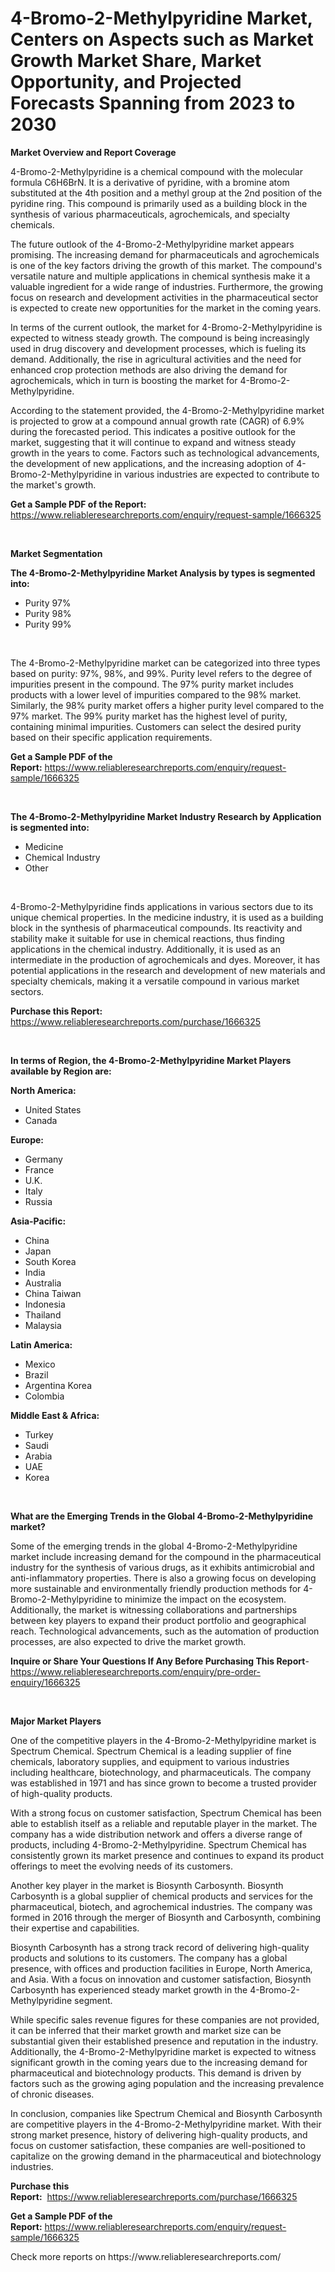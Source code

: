 <p><h1>4-Bromo-2-Methylpyridine Market, Centers on Aspects such as Market Growth Market Share, Market Opportunity, and Projected Forecasts Spanning from 2023 to 2030</h1></p><p><strong>Market Overview and Report Coverage</strong></p>
<p><p>4-Bromo-2-Methylpyridine is a chemical compound with the molecular formula C6H6BrN. It is a derivative of pyridine, with a bromine atom substituted at the 4th position and a methyl group at the 2nd position of the pyridine ring. This compound is primarily used as a building block in the synthesis of various pharmaceuticals, agrochemicals, and specialty chemicals.</p><p>The future outlook of the 4-Bromo-2-Methylpyridine market appears promising. The increasing demand for pharmaceuticals and agrochemicals is one of the key factors driving the growth of this market. The compound's versatile nature and multiple applications in chemical synthesis make it a valuable ingredient for a wide range of industries. Furthermore, the growing focus on research and development activities in the pharmaceutical sector is expected to create new opportunities for the market in the coming years.</p><p>In terms of the current outlook, the market for 4-Bromo-2-Methylpyridine is expected to witness steady growth. The compound is being increasingly used in drug discovery and development processes, which is fueling its demand. Additionally, the rise in agricultural activities and the need for enhanced crop protection methods are also driving the demand for agrochemicals, which in turn is boosting the market for 4-Bromo-2-Methylpyridine.</p><p>According to the statement provided, the 4-Bromo-2-Methylpyridine market is projected to grow at a compound annual growth rate (CAGR) of 6.9% during the forecasted period. This indicates a positive outlook for the market, suggesting that it will continue to expand and witness steady growth in the years to come. Factors such as technological advancements, the development of new applications, and the increasing adoption of 4-Bromo-2-Methylpyridine in various industries are expected to contribute to the market's growth.</p></p>
<p><strong>Get a Sample PDF of the Report:</strong> <a href="https://www.reliableresearchreports.com/enquiry/request-sample/1666325">https://www.reliableresearchreports.com/enquiry/request-sample/1666325</a></p>
<p>&nbsp;</p>
<p><strong>Market Segmentation</strong></p>
<p><strong>The 4-Bromo-2-Methylpyridine Market Analysis by types is segmented into:</strong></p>
<p><ul><li>Purity 97%</li><li>Purity 98%</li><li>Purity 99%</li></ul></p>
<p>&nbsp;</p>
<p><p>The 4-Bromo-2-Methylpyridine market can be categorized into three types based on purity: 97%, 98%, and 99%. Purity level refers to the degree of impurities present in the compound. The 97% purity market includes products with a lower level of impurities compared to the 98% market. Similarly, the 98% purity market offers a higher purity level compared to the 97% market. The 99% purity market has the highest level of purity, containing minimal impurities. Customers can select the desired purity based on their specific application requirements.</p></p>
<p><strong>Get a Sample PDF of the Report:</strong>&nbsp;<a href="https://www.reliableresearchreports.com/enquiry/request-sample/1666325">https://www.reliableresearchreports.com/enquiry/request-sample/1666325</a></p>
<p>&nbsp;</p>
<p><strong>The 4-Bromo-2-Methylpyridine Market Industry Research by Application is segmented into:</strong></p>
<p><ul><li>Medicine</li><li>Chemical Industry</li><li>Other</li></ul></p>
<p>&nbsp;</p>
<p><p>4-Bromo-2-Methylpyridine finds applications in various sectors due to its unique chemical properties. In the medicine industry, it is used as a building block in the synthesis of pharmaceutical compounds. Its reactivity and stability make it suitable for use in chemical reactions, thus finding applications in the chemical industry. Additionally, it is used as an intermediate in the production of agrochemicals and dyes. Moreover, it has potential applications in the research and development of new materials and specialty chemicals, making it a versatile compound in various market sectors.</p></p>
<p><strong>Purchase this Report:</strong>&nbsp; <a href="https://www.reliableresearchreports.com/purchase/1666325">https://www.reliableresearchreports.com/purchase/1666325</a></p>
<p>&nbsp;</p>
<p><strong>In terms of Region, the 4-Bromo-2-Methylpyridine Market Players available by Region are:</strong></p>
<p>
    <p> <strong> North America: </strong>
        <ul>
            <li>United States</li>
            <li>Canada</li>
        </ul>
        </p> 
    <p> <strong> Europe: </strong>
        <ul>
            <li>Germany</li>
            <li>France</li>
            <li>U.K.</li>
            <li>Italy</li>
            <li>Russia</li>
        </ul>
        </p> 
    <p> <strong> Asia-Pacific: </strong>
        <ul>
            <li>China</li>
            <li>Japan</li>
            <li>South Korea</li>
            <li>India</li>
            <li>Australia</li>
            <li>China Taiwan</li>
            <li>Indonesia</li>
            <li>Thailand</li>
            <li>Malaysia</li>
        </ul>
        </p> 
    <p> <strong> Latin America: </strong>
        <ul>
            <li>Mexico</li>
            <li>Brazil</li>
            <li>Argentina Korea</li>
            <li>Colombia</li>
        </ul>
        </p> 
    <p> <strong> Middle East & Africa: </strong>
        <ul>
            <li>Turkey</li>
            <li>Saudi</li>
            <li>Arabia</li>
            <li>UAE</li>
            <li>Korea</li>
        </ul>
    </p>
    </p>
<p>&nbsp;</p>
<p><strong>What are the Emerging Trends in the Global 4-Bromo-2-Methylpyridine market?</strong></p>
<p><p>Some of the emerging trends in the global 4-Bromo-2-Methylpyridine market include increasing demand for the compound in the pharmaceutical industry for the synthesis of various drugs, as it exhibits antimicrobial and anti-inflammatory properties. There is also a growing focus on developing more sustainable and environmentally friendly production methods for 4-Bromo-2-Methylpyridine to minimize the impact on the ecosystem. Additionally, the market is witnessing collaborations and partnerships between key players to expand their product portfolio and geographical reach. Technological advancements, such as the automation of production processes, are also expected to drive the market growth.</p></p>
<p><strong>Inquire or Share Your Questions If Any Before Purchasing This Report</strong>- <a href="https://www.reliableresearchreports.com/enquiry/pre-order-enquiry/1666325">https://www.reliableresearchreports.com/enquiry/pre-order-enquiry/1666325</a></p>
<p>&nbsp;</p>
<p><strong>Major Market Players</strong></p>
<p><p>One of the competitive players in the 4-Bromo-2-Methylpyridine market is Spectrum Chemical. Spectrum Chemical is a leading supplier of fine chemicals, laboratory supplies, and equipment to various industries including healthcare, biotechnology, and pharmaceuticals. The company was established in 1971 and has since grown to become a trusted provider of high-quality products.</p><p>With a strong focus on customer satisfaction, Spectrum Chemical has been able to establish itself as a reliable and reputable player in the market. The company has a wide distribution network and offers a diverse range of products, including 4-Bromo-2-Methylpyridine. Spectrum Chemical has consistently grown its market presence and continues to expand its product offerings to meet the evolving needs of its customers.</p><p>Another key player in the market is Biosynth Carbosynth. Biosynth Carbosynth is a global supplier of chemical products and services for the pharmaceutical, biotech, and agrochemical industries. The company was formed in 2016 through the merger of Biosynth and Carbosynth, combining their expertise and capabilities.</p><p>Biosynth Carbosynth has a strong track record of delivering high-quality products and solutions to its customers. The company has a global presence, with offices and production facilities in Europe, North America, and Asia. With a focus on innovation and customer satisfaction, Biosynth Carbosynth has experienced steady market growth in the 4-Bromo-2-Methylpyridine segment.</p><p>While specific sales revenue figures for these companies are not provided, it can be inferred that their market growth and market size can be substantial given their established presence and reputation in the industry. Additionally, the 4-Bromo-2-Methylpyridine market is expected to witness significant growth in the coming years due to the increasing demand for pharmaceutical and biotechnology products. This demand is driven by factors such as the growing aging population and the increasing prevalence of chronic diseases.</p><p>In conclusion, companies like Spectrum Chemical and Biosynth Carbosynth are competitive players in the 4-Bromo-2-Methylpyridine market. With their strong market presence, history of delivering high-quality products, and focus on customer satisfaction, these companies are well-positioned to capitalize on the growing demand in the pharmaceutical and biotechnology industries.</p></p>
<p><strong>Purchase this Report:</strong>&nbsp;&nbsp;<a href="https://www.reliableresearchreports.com/purchase/1666325">https://www.reliableresearchreports.com/purchase/1666325</a></p>
<p></p>
<p><strong>Get a Sample PDF of the Report:</strong>&nbsp;<a href="https://www.reliableresearchreports.com/enquiry/request-sample/1666325">https://www.reliableresearchreports.com/enquiry/request-sample/1666325</a></p>
<p>Check more reports on https://www.reliableresearchreports.com/</p>